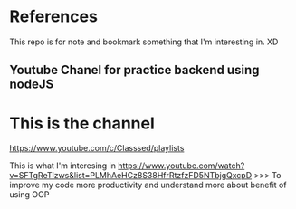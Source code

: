 # References
This repo is for note and bookmark something that I'm interesting in. XD

## Youtube Chanel for practice backend using nodeJS

# This is the channel
https://www.youtube.com/c/Classsed/playlists

This is what I'm interesing in
https://www.youtube.com/watch?v=SFTgReTlzws&list=PLMhAeHCz8S38HfrRtzfzFD5NTbjgQxcpD >>> To improve my code more productivity and understand more about benefit of using OOP



